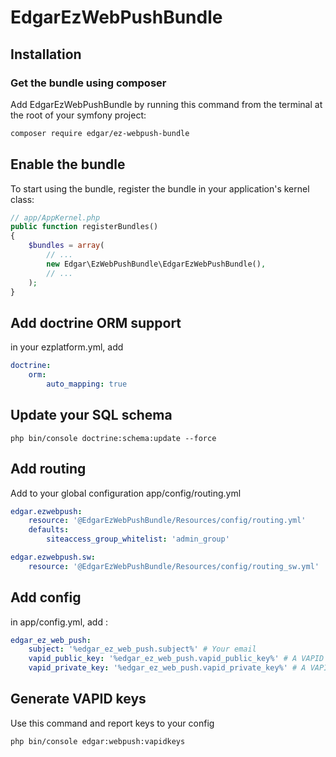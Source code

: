 # EdgarEzWebPushBundle

## Installation

### Get the bundle using composer

Add EdgarEzWebPushBundle by running this command from the terminal at the root of
your symfony project:

```bash
composer require edgar/ez-webpush-bundle
```

## Enable the bundle

To start using the bundle, register the bundle in your application's kernel class:

```php
// app/AppKernel.php
public function registerBundles()
{
    $bundles = array(
        // ...
        new Edgar\EzWebPushBundle\EdgarEzWebPushBundle(),
        // ...
    );
}
```

## Add doctrine ORM support

in your ezplatform.yml, add

```yaml
doctrine:
    orm:
        auto_mapping: true
```

## Update your SQL schema

```
php bin/console doctrine:schema:update --force
```

## Add routing

Add to your global configuration app/config/routing.yml

```yaml
edgar.ezwebpush:
    resource: '@EdgarEzWebPushBundle/Resources/config/routing.yml'
    defaults:
        siteaccess_group_whitelist: 'admin_group'

edgar.ezwebpush.sw:
    resource: '@EdgarEzWebPushBundle/Resources/config/routing_sw.yml'    
```

## Add config

in app/config.yml, add :

```yaml
edgar_ez_web_push:
    subject: '%edgar_ez_web_push.subject%' # Your email
    vapid_public_key: '%edgar_ez_web_push.vapid_public_key%' # A VAPID public key
    vapid_private_key: '%edgar_ez_web_push.vapid_private_key%' # A VAPID private key
```

## Generate VAPID keys

Use this command and report keys to your config

```
php bin/console edgar:webpush:vapidkeys
```
